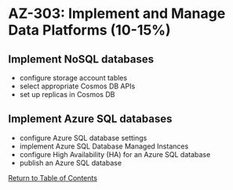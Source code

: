 # AZ-303: Implement and Manage Data Platforms (10-15%)

## Implement NoSQL databases
- configure storage account tables
- select appropriate Cosmos DB APIs
- set up replicas in Cosmos DB

## Implement Azure SQL databases
- configure Azure SQL database settings
- implement Azure SQL Database Managed Instances
- configure High Availability (HA) for an Azure SQL database
- publish an Azure SQL database

[Return to Table of Contents](README.md)